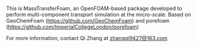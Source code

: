 This is MassTransferFoam, an OpenFOAM-based package developed to perform multi-component transport simulation at the micro-scale.
Based on GeoChemFoam (https://github.com/GeoChemFoam) and porefoam (https://github.com/ImperialCollegeLondon/porefoam)

For more information, contact Qi Zhang at zhangqi9427@163.com
